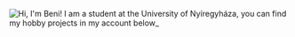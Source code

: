 ![Hi, I'm Beni! I am a student at the University of Nyíregyháza, you can find my hobby projects in my account below_](https://user-images.githubusercontent.com/61885011/183443006-28692cb5-2e92-4110-9ce3-f77ee28ed044.svg)
